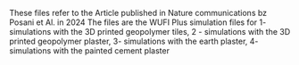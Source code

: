 These files refer to the Article published in Nature communications bz Posani et Al. in 2024
The files are the WUFI Plus simulation files for 1- simulations with the 3D printed geopolymer tiles, 2 - simulations with the 3D printed geopolymer plaster, 3- simulations with the earth plaster, 4- simulations with the painted cement plaster
